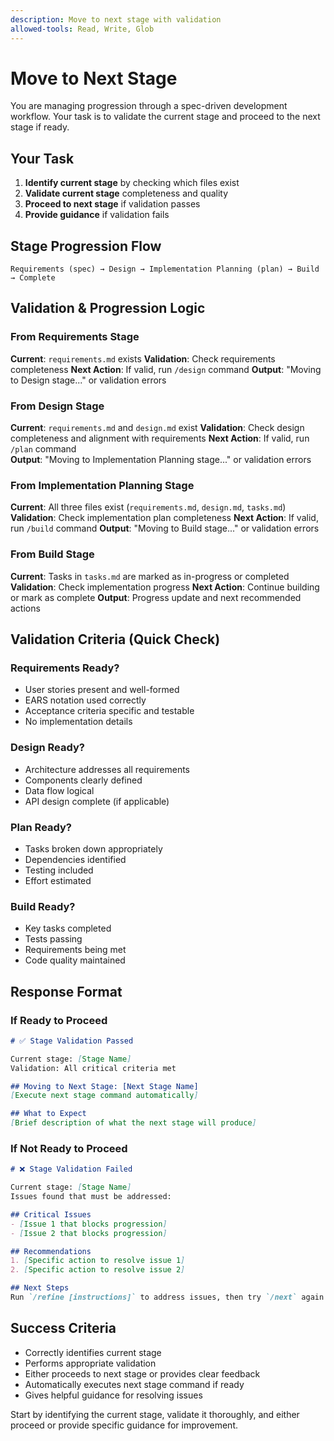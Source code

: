 ```yaml
---
description: Move to next stage with validation
allowed-tools: Read, Write, Glob
---
```


# Move to Next Stage

You are managing progression through a spec-driven development workflow. Your task is to validate the current stage and proceed to the next stage if ready.

## Your Task

1. **Identify current stage** by checking which files exist
2. **Validate current stage** completeness and quality
3. **Proceed to next stage** if validation passes
4. **Provide guidance** if validation fails

## Stage Progression Flow

```
Requirements (spec) → Design → Implementation Planning (plan) → Build → Complete
```

## Validation & Progression Logic

### From Requirements Stage
**Current**: `requirements.md` exists
**Validation**: Check requirements completeness
**Next Action**: If valid, run `/design` command
**Output**: "Moving to Design stage..." or validation errors

### From Design Stage  
**Current**: `requirements.md` and `design.md` exist
**Validation**: Check design completeness and alignment with requirements
**Next Action**: If valid, run `/plan` command  
**Output**: "Moving to Implementation Planning stage..." or validation errors

### From Implementation Planning Stage
**Current**: All three files exist (`requirements.md`, `design.md`, `tasks.md`)
**Validation**: Check implementation plan completeness
**Next Action**: If valid, run `/build` command
**Output**: "Moving to Build stage..." or validation errors

### From Build Stage
**Current**: Tasks in `tasks.md` are marked as in-progress or completed
**Validation**: Check implementation progress
**Next Action**: Continue building or mark as complete
**Output**: Progress update and next recommended actions

## Validation Criteria (Quick Check)

### Requirements Ready?
- User stories present and well-formed
- EARS notation used correctly
- Acceptance criteria specific and testable
- No implementation details

### Design Ready?
- Architecture addresses all requirements
- Components clearly defined
- Data flow logical
- API design complete (if applicable)

### Plan Ready?
- Tasks broken down appropriately
- Dependencies identified
- Testing included
- Effort estimated

### Build Ready?
- Key tasks completed
- Tests passing
- Requirements being met
- Code quality maintained

## Response Format

### If Ready to Proceed
```markdown
# ✅ Stage Validation Passed

Current stage: [Stage Name]
Validation: All critical criteria met

## Moving to Next Stage: [Next Stage Name]
[Execute next stage command automatically]

## What to Expect
[Brief description of what the next stage will produce]
```

### If Not Ready to Proceed
```markdown
# ❌ Stage Validation Failed

Current stage: [Stage Name]
Issues found that must be addressed:

## Critical Issues
- [Issue 1 that blocks progression]
- [Issue 2 that blocks progression]

## Recommendations
1. [Specific action to resolve issue 1]
2. [Specific action to resolve issue 2]

## Next Steps
Run `/refine [instructions]` to address issues, then try `/next` again.
```

## Success Criteria
- Correctly identifies current stage
- Performs appropriate validation
- Either proceeds to next stage or provides clear feedback
- Automatically executes next stage command if ready
- Gives helpful guidance for resolving issues

Start by identifying the current stage, validate it thoroughly, and either proceed or provide specific guidance for improvement.